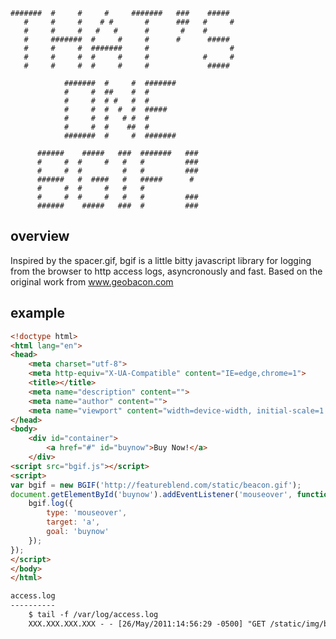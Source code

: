     #######  #     #     #     #######   ###    #####   
       #     #     #    # #       #      ###   #     #  
       #     #     #   #   #      #       #    #        
       #     #######  #     #     #      #      #####   
       #     #     #  #######     #                  #  
       #     #     #  #     #     #            #     #  
       #     #     #  #     #     #             #####   

                #######  #     #  #######  
                #     #  ##    #  #        
                #     #  # #   #  #        
                #     #  #  #  #  #####    
                #     #  #   # #  #        
                #     #  #    ##  #        
                #######  #     #  #######  

          ######    #####   ###  #######   ###   
          #     #  #     #   #   #         ###   
          #     #  #         #   #         ###   
          ######   #  ####   #   #####      #    
          #     #  #     #   #   #               
          #     #  #     #   #   #         ###   
          ######    #####   ###  #         ###   

overview
--------
Inspired by the spacer.gif, bgif is a little bitty javascript library for logging from the browser to http access logs, asyncronously and fast. Based on the original work from www.geobacon.com

example
-------
``` html
<!doctype html>
<html lang="en">
<head>
    <meta charset="utf-8">
    <meta http-equiv="X-UA-Compatible" content="IE=edge,chrome=1">
    <title></title>
    <meta name="description" content="">
    <meta name="author" content="">
    <meta name="viewport" content="width=device-width, initial-scale=1.0">
</head>
<body>
    <div id="container">
        <a href="#" id="buynow">Buy Now!</a>
    </div>
<script src="bgif.js"></script>
<script>
var bgif = new BGIF('http://featureblend.com/static/beacon.gif');
document.getElementById('buynow').addEventListener('mouseover', function(){
    bgif.log({
        type: 'mouseover',
        target: 'a',
        goal: 'buynow'
    });
});
</script>
</body>
</html>

access.log
----------
    $ tail -f /var/log/access.log
    XXX.XXX.XXX.XXX - - [26/May/2011:14:56:29 -0500] "GET /static/img/beacon.gif?v=32547type=mouseover&target=a&goal=buynow&_cb=1306439789042 HTTP/1.1" 200 356 "http://geobacon.com/" "Mozilla/5.0 (Macintosh; Intel Mac OS X 10.6; rv:2.0.1) Gecko/20100101 Firefox/4.0.1" "-"


